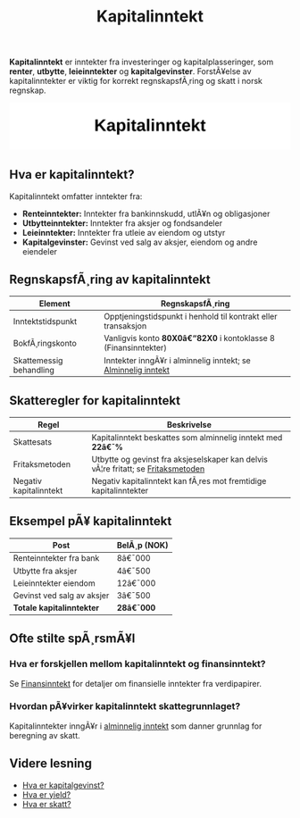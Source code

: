 ﻿---
title: "Kapitalinntekt"
meta_title: "Kapitalinntekt"
meta_description: '**Kapitalinntekt** er inntekter fra investeringer og kapitalplasseringer, som **renter**, **utbytte**, **leieinntekter** og **kapitalgevinster**. ForstÃ¥else av...'
slug: kapitalinntekt
type: blog
layout: pages/single
---

**Kapitalinntekt** er inntekter fra investeringer og kapitalplasseringer, som **renter**, **utbytte**, **leieinntekter** og **kapitalgevinster**. ForstÃ¥else av kapitalinntekter er viktig for korrekt regnskapsfÃ¸ring og skatt i norsk regnskap.

![Kapitalinntekt](kapitalinntekt-image.svg)

## Hva er kapitalinntekt?

Kapitalinntekt omfatter inntekter fra:

* **Renteinntekter:** Inntekter fra bankinnskudd, utlÃ¥n og obligasjoner
* **Utbytteinntekter:** Inntekter fra aksjer og fondsandeler
* **Leieinntekter:** Inntekter fra utleie av eiendom og utstyr
* **Kapitalgevinster:** Gevinst ved salg av aksjer, eiendom og andre eiendeler

## RegnskapsfÃ¸ring av kapitalinntekt

| Element                     | RegnskapsfÃ¸ring                                                     |
|-----------------------------|---------------------------------------------------------------------|
| Inntektstidspunkt           | Opptjeningstidspunkt i henhold til kontrakt eller transaksjon       |
| BokfÃ¸ringskonto             | Vanligvis konto **80X0â€“82X0** i kontoklasse 8 (Finansinntekter)      |
| Skattemessig behandling     | Inntekter inngÃ¥r i alminnelig inntekt; se [Alminnelig inntekt](/blogs/regnskap/alminnelig-inntekt "Alminnelig inntekt â€“ Komplett guide til skattemessig resultat og beregning") |

## Skatteregler for kapitalinntekt

| Regel                   | Beskrivelse                                                                            |
|-------------------------|----------------------------------------------------------------------------------------|
| Skattesats              | Kapitalinntekt beskattes som alminnelig inntekt med **22â€¯%**                            |
| Fritaksmetoden          | Utbytte og gevinst fra aksjeselskaper kan delvis vÃ¦re fritatt; se [Fritaksmetoden](/blogs/regnskap/hva-er-fritaksmetoden "Hva er Fritaksmetoden? Komplett guide til skattefritak for utbytte") |
| Negativ kapitalinntekt  | Negativ kapitalinntekt kan fÃ¸res mot fremtidige kapitalinntekter                        |

## Eksempel pÃ¥ kapitalinntekt

| Post                             | BelÃ¸p (NOK) |
|----------------------------------|-------------|
| Renteinntekter fra bank          | 8â€¯000       |
| Utbytte fra aksjer               | 4â€¯500       |
| Leieinntekter eiendom            | 12â€¯000      |
| Gevinst ved salg av aksjer       | 3â€¯500       |
| **Totale kapitalinntekter**      | **28â€¯000**  |

## Ofte stilte spÃ¸rsmÃ¥l

### Hva er forskjellen mellom kapitalinntekt og finansinntekt?

Se [Finansinntekt](/blogs/regnskap/finansinntekt "Finansinntekt â€“ Komplett guide til renter, utbytte og kapitalgevinster i norsk regnskap") for detaljer om finansielle inntekter fra verdipapirer.

### Hvordan pÃ¥virker kapitalinntekt skattegrunnlaget?

Kapitalinntekter inngÃ¥r i [alminnelig inntekt](/blogs/regnskap/alminnelig-inntekt "Alminnelig inntekt â€“ Komplett guide til skattemessig resultat og beregning") som danner grunnlag for beregning av skatt.

## Videre lesning

* [Hva er kapitalgevinst?](/blogs/regnskap/hva-er-kapitalgevinst "Hva er Kapitalgevinst? Guide til gevinst ved salg av eiendeler")
* [Hva er yield?](/blogs/regnskap/hva-er-yield "Hva er Yield? Avkastning pÃ¥ investeringer forklart")
* [Hva er skatt?](/blogs/regnskap/hva-er-skatt "Hva er Skatt? Oversikt over skatteregler for privatpersoner og foretak")
